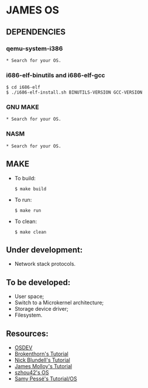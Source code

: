 # JAMES OS

## DEPENDENCIES
  ### qemu-system-i386 
    * Search for your OS.
  ### i686-elf-binutils and i686-elf-gcc 
    $ cd i686-elf
    $ ./i686-elf-install.sh BINUTILS-VERSION GCC-VERSION
    
  ### GNU MAKE
    * Search for your OS.
  ### NASM
    * Search for your OS.
  
## MAKE
  * To build:
    ```
    $ make build 
    ```
  * To run:
    ```
    $ make run
    ```
  * To clean:
    ```
    $ make clean
    ```

## Under development:
  * Network stack protocols.

## To be developed:
  * User space;
  * Switch to a Microkernel architecture;
  * Storage device driver;
  * Filesystem.

## Resources:
  - [OSDEV](https://wiki.osdev.org)
  - [Brokenthorn's Tutorial](http://brokenthorn.com/Resources/OSDevIndex.html)
  - [Nick Blundell's Tutorial](https://www.cs.bham.ac.uk/~exr/lectures/opsys/10_11/lectures/os-dev.pdf)
  - [James Molloy's Tutorial](http://www.jamesmolloy.co.uk/tutorial_html)
  - [szhou42's OS](https://github.com/szhou42/osdev)
  - [Samy Pessé's Tutorial/OS](https://github.com/SamyPesse/How-to-Make-a-Computer-Operating-System)
